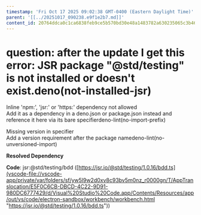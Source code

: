 ```yaml
---
timestamp: 'Fri Oct 17 2025 09:02:38 GMT-0400 (Eastern Daylight Time)'
parent: '[[../20251017_090238.e9f1e2b7.md]]'
content_id: 20764ddca0c1ca6838feb9ce5b570bd30e48a1483782a630235065c3b468e0a9
---
```


# question: after the update I get this error: JSR package "@std/testing" is not installed or doesn't exist.deno(not-installed-jsr)

Inline 'npm:', 'jsr:' or 'https:' dependency not allowed\
Add it as a dependency in a deno.json or package.json instead and reference it here via its bare specifierdeno-lint(no-import-prefix)

Missing version in specifier\
Add a version requirement after the package namedeno-lint(no-unversioned-import)

**Resolved Dependency**

**Code**: jsr​:​@std/testing/bdd ([https://jsr.io/@std/testing/1.0.16/bdd.ts](vscode-file://vscode-app/private/var/folders/sf/yw5l9w2d0xv8c93bv5m0nz_r0000gn/T/AppTranslocation/E5F0C6CB-DBCD-4C22-9D91-980DC6777429/d/Visual%20Studio%20Code.app/Contents/Resources/app/out/vs/code/electron-sandbox/workbench/workbench.html "https://jsr.io/@std/testing/1.0.16/bdd.ts"))

